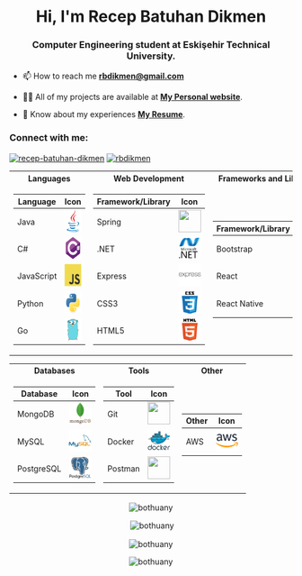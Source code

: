 <h1 align="center">Hi, I'm Recep Batuhan Dikmen</h1>
<h3 align="center">Computer Engineering student at Eskişehir Technical University.</h3>

- 📫 How to reach me **rbdikmen@gmail.com**

- 👨‍💻 All of my projects are available at **[My Personal website](https://recepbatuhandikmen.vercel.app/)**.

- 📄 Know about my experiences **[My Resume](https://flowcv.com/resume/8s8k0h48u9)**.


<h3 align="left">Connect with me:</h3>
<p align="left">
  <a href="https://linkedin.com/in/recep-batuhan-dikmen" target="blank"><img align="center" src="https://raw.githubusercontent.com/rahuldkjain/github-profile-readme-generator/master/src/images/icons/Social/linked-in-alt.svg" alt="recep-batuhan-dikmen" height="30" width="40" /></a>
  <a href="https://www.hackerrank.com/rbdikmen" target="blank"><img align="center" src="https://raw.githubusercontent.com/rahuldkjain/github-profile-readme-generator/master/src/images/icons/Social/hackerrank.svg" alt="rbdikmen" height="30" width="40" /></a>
</p>

<table align="center">
<tr><th>Languages </th><th>Web Development</th><th>Frameworks and Libraries</th></tr>
<tr>
  <td>

| Language     | Icon                                                                                                      |
|--------------|-----------------------------------------------------------------------------------------------------------|
| Java         | <img src="https://raw.githubusercontent.com/devicons/devicon/master/icons/java/java-original.svg" width="40" height="40"/> |
| C#           | <img src="https://raw.githubusercontent.com/devicons/devicon/master/icons/csharp/csharp-original.svg" width="40" height="40"/> |
| JavaScript   | <img src="https://raw.githubusercontent.com/devicons/devicon/master/icons/javascript/javascript-original.svg" width="40" height="40"/> |
| Python       | <img src="https://raw.githubusercontent.com/devicons/devicon/master/icons/python/python-original.svg" width="40" height="40"/> |
| Go           | <img src="https://raw.githubusercontent.com/devicons/devicon/master/icons/go/go-original.svg" width="40" height="40"/> |

  </td>
  <td>

| Framework/Library | Icon                                                                                                           |
|-------------------|----------------------------------------------------------------------------------------------------------------|
| Spring            | <img src="https://www.vectorlogo.zone/logos/springio/springio-icon.svg" width="40" height="40"/> |
| .NET              | <img src="https://raw.githubusercontent.com/devicons/devicon/master/icons/dot-net/dot-net-original-wordmark.svg" width="40" height="40"/> |
| Express           | <img src="https://raw.githubusercontent.com/devicons/devicon/master/icons/express/express-original-wordmark.svg" width="40" height="40"/> |
| CSS3              | <img src="https://raw.githubusercontent.com/devicons/devicon/master/icons/css3/css3-original-wordmark.svg" width="40" height="40"/> |
| HTML5             | <img src="https://raw.githubusercontent.com/devicons/devicon/master/icons/html5/html5-original-wordmark.svg" width="40" height="40"/> |

  </td>
    <td>

| Framework/Library | Icon                                                                                                              |
|-------------------|-------------------------------------------------------------------------------------------------------------------|
| Bootstrap         | <img src="https://raw.githubusercontent.com/devicons/devicon/master/icons/bootstrap/bootstrap-plain-wordmark.svg" width="40" height="40"/> |
| React             | <img src="https://raw.githubusercontent.com/devicons/devicon/master/icons/react/react-original-wordmark.svg" width="40" height="40"/> |
| React Native      | <img src="https://reactnative.dev/img/header_logo.svg" width="40" height="40"/> |

  </td>
</tr> 
</table>

<table align="center">
<tr><th>Databases </th><th>Tools</th><th>Other</th></tr>
<tr>
  <td>

| Database    | Icon                                                                                                           |
|-------------|----------------------------------------------------------------------------------------------------------------|
| MongoDB     | <img src="https://raw.githubusercontent.com/devicons/devicon/master/icons/mongodb/mongodb-original-wordmark.svg" width="40" height="40"/> |
| MySQL       | <img src="https://raw.githubusercontent.com/devicons/devicon/master/icons/mysql/mysql-original-wordmark.svg" width="40" height="40"/> |
| PostgreSQL  | <img src="https://raw.githubusercontent.com/devicons/devicon/master/icons/postgresql/postgresql-original-wordmark.svg" width="40" height="40"/> |

  </td>
  <td>

| Tool       | Icon                                                                                                             |
|------------|------------------------------------------------------------------------------------------------------------------|
| Git        | <img src="https://www.vectorlogo.zone/logos/git-scm/git-scm-icon.svg" width="40" height="40"/> |
| Docker     | <img src="https://raw.githubusercontent.com/devicons/devicon/master/icons/docker/docker-original-wordmark.svg" width="40" height="40"/> |
| Postman    | <img src="https://www.vectorlogo.zone/logos/getpostman/getpostman-icon.svg" width="40" height="40"/> |

  </td>
    <td>

| Other          | Icon                                                                                                               |
|----------------|--------------------------------------------------------------------------------------------------------------------|
| AWS            | <img src="https://raw.githubusercontent.com/devicons/devicon/master/icons/amazonwebservices/amazonwebservices-original-wordmark.svg" width="40" height="40"/> |

  </td>
</tr> 
</table>






<p align="center"><img align="center" src="https://github-readme-stats.vercel.app/api/top-langs?username=bothuany&show_icons=true&locale=en&layout=compact" alt="bothuany" /></p>

<p align="center">&nbsp;<img align="center" src="https://github-readme-stats.vercel.app/api?username=bothuany&show_icons=true&locale=en" alt="bothuany" /></p>

<p align="center"><img align="center" src="https://github-readme-streak-stats.herokuapp.com/?user=bothuany&" alt="bothuany" /></p>

<p align="center"><img src="https://komarev.com/ghpvc/?username=bothuany&label=Profile%20views&color=0e75b6&style=flat" alt="bothuany" /></p>
